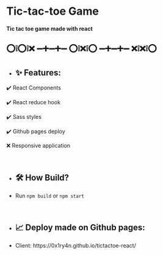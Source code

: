 <h1>Tic-tac-toe Game</h1>

<h4>Tic tac toe game made with react</h4>
<h2> 
⁣⭕❕⭕❕❌
➖➕➖➕➖
⭕❕⁣❌❕⭕
➖➕➖➕➖
❌❕❌❕⭕
</h2>

<ul><li><h2>✨ Features:</h2></li></ul>
<p> ✔️ React Components </p>
<p> ✔️ React reduce hook</p>
<p> ✔️ Sass styles </p>  
<p> ✔️ Github pages deploy 
<p> ❌ Responsive application </p>
<br>
<ul><li><h2>🛠️ How Build?</h2></li></ul>
<ul>
  <li>Run <code>npm build</code> or <code>npm start</code></li>
</ul>
<br>
<ul><li><h2>📈 Deploy made on Github pages:</h2></li></ul>
<ul>
  <li>Client: https://0x1ry4n.github.io/tictactoe-react/</li>
</ul>

